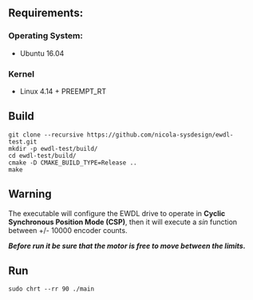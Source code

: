 ## Requirements:
### Operating System:
- Ubuntu 16.04
### Kernel
- Linux 4.14 + PREEMPT_RT
## Build
```
git clone --recursive https://github.com/nicola-sysdesign/ewdl-test.git
mkdir -p ewdl-test/build/
cd ewdl-test/build/
cmake -D CMAKE_BUILD_TYPE=Release ..
make
```
## Warning
The executable will configure the EWDL drive to operate in **Cyclic Synchronous Position Mode (CSP)**, then it will execute a _sin_ function between +/- 10000 encoder counts.

***Before run it be sure that the motor is free to move between the limits.***
## Run
```
sudo chrt --rr 90 ./main
```
